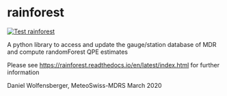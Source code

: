 # rainforest

[![Test rainforest](https://github.com/MeteoSwiss/rainforest/actions/workflows/test_rainforest.yml/badge.svg)](https://github.com/MeteoSwiss/rainforest/actions/workflows/test_rainforest.yml)

A python library to access and update the gauge/station database of MDR and compute randomForest QPE estimates

Please see https://rainforest.readthedocs.io/en/latest/index.html  for further information

Daniel Wolfensberger, MeteoSwiss-MDRS
March 2020

